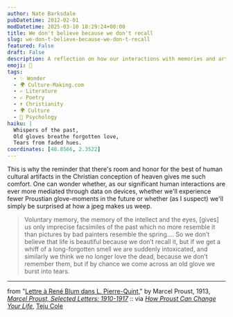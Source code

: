 ```yaml
---
author: Nate Barksdale
pubDatetime: 2012-02-01
modDatetime: 2025-03-10 18:29:24+00:00
title: We don't believe because we don't recall
slug: we-don-t-believe-because-we-don-t-recall
featured: False
draft: False
description: A reflection on how our interactions with memories and artifacts shape our experience of beauty and loss, inspired by Proust's poignant insights.
emoji: 🧤
tags:
  - ✨ Wonder
  - 🌍 Culture-Making.com
  - ✍️ Literature
  - ✍️ Poetry
  - ✝️ Christianity
  - 🌍 Culture
  - 🧠 Psychology
haiku: |
  Whispers of the past,  
  Old gloves breathe forgotten love,  
  Tears from faded hues.
coordinates: [48.8566, 2.3522]
---
```


This is why the reminder that there's room and honor for the best of human cultural artifacts in the Christian conception of heaven gives me such comfort. One can wonder whether, as our significant human interactions are ever more mediated through data on devices, whether we'll experience fewer Proustian glove-moments in the future or whether (as I suspect) we'll simply be surprised at how a jpeg makes us weep.

> Voluntary memory, the memory of the intellect and the eyes, [gives] us only imprecise facsimiles of the past which no more resemble it than pictures by bad painters resemble the spring…. So we don’t believe that life is beautiful because we don’t recall it, but if we get a whiff of a long-forgotten smell we are suddenly intoxicated, and similarly we think we no longer love the dead, because we don’t remember them, but if by chance we come across an old glove we burst into tears.

---

from "[Lettre à René Blum dans L. Pierre-Quint](http://books.google.com/books?id=YPiSF4qQUOYC&pg=PA123&dq=proust+%22vieux+gant%22&hl=en&sa=X&ei=qK0oT9umD6X9iQLA-NTeCg&ved=0CEkQ6AEwBA#v=onepage&q=proust%20%22vieux%20gant%22&f=false)," by Marcel Proust, 1913, [_Marcel Proust, Selected Letters: 1910-1917_](http://books.google.com/books?ei=66woT9yNFYnmiALN2PGbCg&id=eO1cAAAAMAAJ&dq;=) :: via [_How Proust Can Change Your Life_](http://wubr2000.wordpress.com/2011/03/05/marcel’s-madeleine-excerpts-from-how-marcel-proust-can-change-your-life/), [Teju Cole](http://twitter.com/_firescript)
